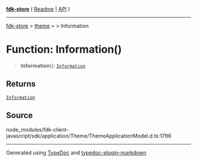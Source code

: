 [**fdk-store**](../../../README.md) ( [Readme](../../../README.md) \| [API](../../../API.md) )

---

[fdk-store](../../../API.md) > [theme](../../README.md) > [<internal>](../README.md) > Information

# Function: Information()

> **Information**(): [`Information`](../type-aliases/type-alias.Information.md)

## Returns

[`Information`](../type-aliases/type-alias.Information.md)

## Source

node_modules/fdk-client-javascript/sdk/application/Theme/ThemeApplicationModel.d.ts:1796

---

Generated using [TypeDoc](https://typedoc.org/) and [typedoc-plugin-markdown](https://www.npmjs.com/package/typedoc-plugin-markdown)
